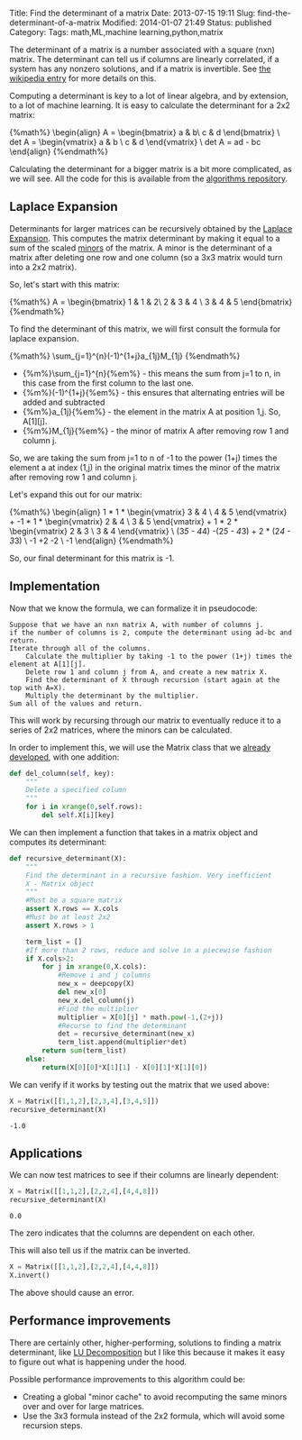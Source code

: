 Title: Find the determinant of a matrix
Date: 2013-07-15 19:11
Slug: find-the-determinant-of-a-matrix
Modified: 2014-01-07 21:49
Status: published
Category: 
Tags: math,ML,machine learning,python,matrix


The determinant of a matrix is a number associated with a square (nxn) matrix. The determinant can tell us if columns are linearly correlated, if a system has any nonzero solutions, and if a matrix is invertible. See [the wikipedia entry](http://en.wikipedia.org/wiki/Determinant) for more details on this.

Computing a determinant is key to a lot of linear algebra, and by extension, to a lot of machine learning. It is easy to calculate the determinant for a 2x2 matrix:

{%math%}
\begin{align}
A = \begin{bmatrix}
a & b\\
c & d
\end{bmatrix} \\
det A = \begin{vmatrix}
a & b \\
c & d
\end{vmatrix} \\
det A = ad - bc
\end{align}
{%endmath%}

Calculating the determinant for a bigger matrix is a bit more complicated, as we will see. All the code for this is available from the [algorithms repository](https://github.com/vikparuchuri/algorithms).

<!--more-->

Laplace Expansion
---------------------------------

Determinants for larger matrices can be recursively obtained by the [Laplace Expansion](http://en.wikipedia.org/wiki/Laplace_expansion). This computes the matrix determinant by making it equal to a sum of the scaled [minors](http://en.wikipedia.org/wiki/Minor_(matrix)) of the matrix. A minor is the determinant of a matrix after deleting one row and one column (so a 3x3 matrix would turn into a 2x2 matrix).

So, let's start with this matrix:

{%math%}
A = \begin{bmatrix}
1 & 1 & 2\\
2 & 3 & 4 \\
3 & 4 & 5
\end{bmatrix}
{%endmath%}

To find the determinant of this matrix, we will first consult the formula for laplace expansion.

{%math%}
\sum_{j=1}^{n}(-1)^{1+j}a_{1j}M_{1j}
{%endmath%}

* {%m%}\sum\_{j=1}^{n}{%em%} - this means the sum from j=1 to n, in this case from the first column to the last one.
* {%m%}(-1)^{1+j}{%em%} - this ensures that alternating entries will be added and subtracted
* {%m%}a_{1j}{%em%} - the element in the matrix A at position 1,j. So, A[1][j].
* {%m%}M_{1j}{%em%} - the minor of matrix A after removing row 1 and column j.

So, we are taking the sum from j=1 to n of -1 to the power (1+j) times the element a at index (1,j) in the original matrix times the minor of the matrix after removing row 1 and column j.

Let's expand this out for our matrix:

{%math%}
\begin{align}
1 * 1 * \begin{vmatrix}
3 & 4 \\
4 & 5
\end{vmatrix} + -1 * 1 * \begin{vmatrix}
2 & 4 \\
3 & 5
\end{vmatrix} + 1 * 2 * \begin{vmatrix}
2 & 3 \\
3 & 4
\end{vmatrix} \\
(3*5 - 4*4) -(2*5 - 4*3) + 2 * (2*4 - 3*3) \\
-1 +2 -2 \\
-1
\end{align}
{%endmath%}

So, our final determinant for this matrix is -1.

Implementation
------------------------------------

Now that we know the formula, we can formalize it in pseudocode:

```
Suppose that we have an nxn matrix A, with number of columns j.
if the number of columns is 2, compute the determinant using ad-bc and return.
Iterate through all of the columns.
    Calculate the multiplier by taking -1 to the power (1+j) times the element at A[1][j].
    Delete row 1 and column j from A, and create a new matrix X.
    Find the determinant of X through recursion (start again at the top with A=X).
    Multiply the determinant by the multiplier.
Sum all of the values and return.
```

This will work by recursing through our matrix to eventually reduce it to a series of 2x2 matrices, where the minors can be calculated.

In order to implement this, we will use the Matrix class that we [already developed](/blog/linear-regression-from-the-ground-up/), with one addition:

``` python
def del_column(self, key):
    """
    Delete a specified column
    """
    for i in xrange(0,self.rows):
        del self.X[i][key]
```

We can then implement a function that takes in a matrix object and computes its determinant:

``` python
def recursive_determinant(X):
    """
    Find the determinant in a recursive fashion. Very inefficient
    X - Matrix object
    """
    #Must be a square matrix
    assert X.rows == X.cols
    #Must be at least 2x2
    assert X.rows > 1

    term_list = []
    #If more than 2 rows, reduce and solve in a piecewise fashion
    if X.cols>2:
        for j in xrange(0,X.cols):
            #Remove i and j columns
            new_x = deepcopy(X)
            del new_x[0]
            new_x.del_column(j)
            #Find the multiplier
            multiplier = X[0][j] * math.pow(-1,(2+j))
            #Recurse to find the determinant
            det = recursive_determinant(new_x)
            term_list.append(multiplier*det)
        return sum(term_list)
    else:
        return(X[0][0]*X[1][1] - X[0][1]*X[1][0])
```

We can verify if it works by testing out the matrix that we used above:

``` python
X = Matrix([[1,1,2],[2,3,4],[3,4,5]])
recursive_determinant(X)
```
```
-1.0
```

Applications
-------------------------------------

We can now test matrices to see if their columns are linearly dependent:

``` python
X = Matrix([[1,1,2],[2,2,4],[4,4,8]])
recursive_determinant(X)
```
```
0.0
```

The zero indicates that the columns are dependent on each other.

This will also tell us if the matrix can be inverted.

``` python
X = Matrix([[1,1,2],[2,2,4],[4,4,8]])
X.invert()
```

The above should cause an error.

Performance improvements
------------------------------

There are certainly other, higher-performing, solutions to finding a matrix determinant, like [LU Decomposition](http://en.wikipedia.org/wiki/LU_decomposition) but I like this because it makes it easy to figure out what is happening under the hood.

Possible performance improvements to this algorithm could be:

* Creating a global "minor cache" to avoid recomputing the same minors over and over for large matrices.
* Use the 3x3 formula instead of the 2x2 formula, which will avoid some recursion steps.